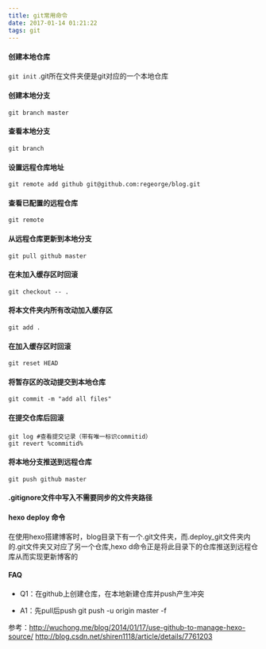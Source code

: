 ```yaml
---
title: git常用命令
date: 2017-01-14 01:21:22
tags: git
---
```


#### 创建本地仓库

`git init`
.git所在文件夹便是git对应的一个本地仓库

<!--more-->

#### 创建本地分支
    git branch master

#### 查看本地分支
    git branch

#### 设置远程仓库地址
	git remote add github git@github.com:regeorge/blog.git

#### 查看已配置的远程仓库
    git remote

#### 从远程仓库更新到本地分支
	git pull github master

#### 在未加入缓存区时回滚
    git checkout -- .

#### 将本文件夹内所有改动加入缓存区
	git add .

#### 在加入缓存区时回滚
    git reset HEAD

#### 将暂存区的改动提交到本地仓库
	git commit -m "add all files"

#### 在提交仓库后回滚
    git log #查看提交记录（带有唯一标识commitid）
    git revert %commitid%

#### 将本地分支推送到远程仓库
	git push github master

#### .gitignore文件中写入不需要同步的文件夹路径

#### hexo deploy 命令
在使用hexo搭建博客时，blog目录下有一个.git文件夹，而.deploy_git文件夹内的.git文件夹又对应了另一个仓库,hexo d命令正是将此目录下的仓库推送到远程仓库从而实现更新博客的

#### FAQ

- Q1：在github上创建仓库，在本地新建仓库并push产生冲突
	

- A1：先pull后push
		git push -u origin master -f

参考：http://wuchong.me/blog/2014/01/17/use-github-to-manage-hexo-source/
	  http://blog.csdn.net/shiren1118/article/details/7761203